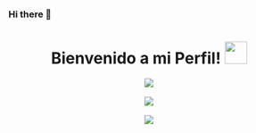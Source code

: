 ### Hi there 👋

<div align="center">
  <h1>Bienvenido a mi Perfil! <img src="https://media.giphy.com/media/5bgni66z8vbEwfrbon/giphy.gif" width="40px"></h1>
</div>

<div align="center">
  <img align="center" src="https://github-readme-stats.vercel.app/api?username=jlozanoa0&count_private=true&show_icons=true&include_all_commits=true&hide_title=true"/>
</div>
<br/>
 <div align="center">
  <span>
     <img align="center" src="https://github-readme-stats.vercel.app/api/wakatime?username=jlozanoa0"/>
  </span>
</div>
<br/>
<div align="center">
  <img src="https://github-profile-trophy.vercel.app/?username=jlozanoa0&theme=darkhub&no-frame=true&margin-w=30" />
</div>
